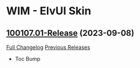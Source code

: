 # WIM - ElvUI Skin

## [100107.01-Release](https://github.com/fubaWoW/WIM_ElvUI_Skin/tree/100107.01-Release) (2023-09-08)
[Full Changelog](https://github.com/fubaWoW/WIM_ElvUI_Skin/compare/100105.02-Release...100107.01-Release) [Previous Releases](https://github.com/fubaWoW/WIM_ElvUI_Skin/releases)

- Toc Bump  
